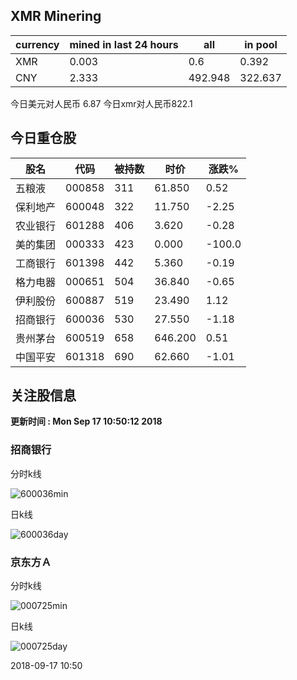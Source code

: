 ## XMR Minering

|currency|mined in last 24 hours|all|in pool|
|---|---|---|---|
|XMR|0.003|0.6|0.392|
|CNY|2.333|492.948|322.637|

今日美元对人民币 6.87	今日xmr对人民币822.1


## 今日重仓股 

|股名|代码|被持数|时价|涨跌%|
|---|---|---|---|---|
|五粮液|000858|311|61.850|0.52|
|保利地产|600048|322|11.750|-2.25|
|农业银行|601288|406|3.620|-0.28|
|美的集团|000333|423|0.000|-100.0|
|工商银行|601398|442|5.360|-0.19|
|格力电器|000651|504|36.840|-0.65|
|伊利股份|600887|519|23.490|1.12|
|招商银行|600036|530|27.550|-1.18|
|贵州茅台|600519|658|646.200|0.51|
|中国平安|601318|690|62.660|-1.01|

## 关注股信息
**更新时间 : Mon Sep 17 10:50:12 2018**
### 招商银行 
分时k线

![600036min](http://image.sinajs.cn/newchart/min/n/sh600036.gif)

日k线

![600036day](http://image.sinajs.cn/newchart/daily/n/sh600036.gif)

### 京东方Ａ 
分时k线

![000725min](http://image.sinajs.cn/newchart/min/n/sz000725.gif)

日k线

![000725day](http://image.sinajs.cn/newchart/daily/n/sz000725.gif)

2018-09-17 10:50
